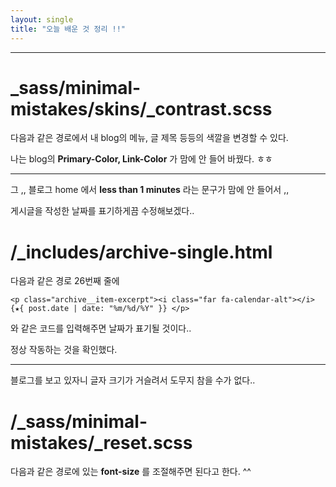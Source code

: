 ```yaml
---
layout: single
title: "오늘 배운 것 정리 !!"
---
```


---
# _sass/minimal-mistakes/skins/_contrast.scss

다음과 같은 경로에서 내 blog의 메뉴, 글 제목 등등의 색깔을 변경할 수 있다.


나는 blog의 **Primary-Color, Link-Color** 가 맘에 안 들어 바꿨다. ㅎㅎ



---

그 ,, 블로그 home 에서 **less than 1 minutes** 라는 문구가 맘에 안 들어서 ,,


게시글을 작성한 날짜를 표기하게끔 수정해보겠다..



# /_includes/archive-single.html 

다음과 같은 경로 26번째 줄에 
```
<p class="archive__item-excerpt"><i class="far fa-calendar-alt"></i> {★{ post.date | date: "%m/%d/%Y" }} </p>
```
와 같은 코드를 입력해주면 날짜가 표기될 것이다..

정상 작동하는 것을 확인했다.



---
블로그를 보고 있자니 글자 크기가 거슬려서 도무지 참을 수가 없다..

# /_sass/minimal-mistakes/_reset.scss

다음과 같은 경로에 있는 **font-size** 를 조절해주면 된다고 한다. ^^